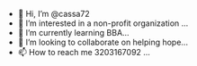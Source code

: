 - 👋 Hi, I’m @cassa72
- 👀 I’m interested in a non-profit organization ...
- 🌱 I’m currently learning BBA...
- 💞️ I’m looking to collaborate on helping hope...
- 📫 How to reach me 3203167092 ...

<!---
cassa72/cassa72 is a ✨ special ✨ repository because its `README.md` (this file) appears on your GitHub profile.
You can click the Preview link to take a look at your changes.
--->
